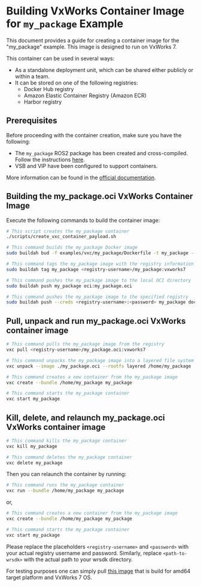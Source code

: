 # Building VxWorks Container Image for `my_package` Example

This document provides a guide for creating a container image for the "my_package" example. This image is designed to run on VxWorks 7.

This container can be used in several ways:
- As a standalone deployment unit, which can be shared either publicly or within a team.
- It can be stored on one of the following registries:
    - Docker Hub registry
    - Amazon Elastic Container Registry (Amazon ECR)
    - Harbor registry

## Prerequisites 

Before proceeding with the container creation, make sure you have the following:

- The `my_package` ROS2 package has been created and cross-compiled. Follow the instructions [here](../../../README.md#vxworks-ros-2-development).
- VSB and VIP have been configured to support containers. 

More information can be found in the [official documentation](https://docs.windriver.com/bundle/vxworks_container_programmers_guide_23_03/page/orf1603893608622.html).

## Building the my_package.oci VxWorks Container Image

Execute the following commands to build the container image:

```bash
# This script creates the my_package container
./scripts/create_vxc_container_payload.sh 

# This command builds the my_package Docker image
sudo buildah bud -f examples/vxc/my_package/Dockerfile -t my_package --platform vxworks/amd64 my_package.build

# This command tags the my_package image with the registry information
sudo buildah tag my_package <registry-username>/my_package:vxworks7

# This command pushes the my_package image to the local OCI directory
sudo buildah push my_package oci:my_package.oci

# This command pushes the my_package image to the specified registry
sudo buildah push --creds <registry-username>:<password> my_package docker://<registry-username>/my_package.oci:vxworks7
```

## Pull, unpack and run my_package.oci VxWorks container image

```bash
# This command pulls the my_package image from the registry
vxc pull <registry-username>/my_package.oci:vxworks7

# This command unpacks the my_package image into a layered file system
vxc unpack --image ./my_package.oci --rootfs layered /home/my_package

# This command creates a new container from the my_package image
vxc create --bundle /home/my_package my_package

# This command starts the my_package container
vxc start my_package
```

## Kill, delete, and relaunch my_package.oci VxWorks container image

```bash
# This command kills the my_package container
vxc kill my_package

# This command deletes the my_package container
vxc delete my_package
```

Then you can relaunch the container by running:
```bash
# This command runs the my_package container
vxc run --bundle /home/my_package my_package
```

or, 
```bash
# This command creates a new container from the my_package image
vxc create --bundle /home/my_package my_package

# This command starts the my_package container
vxc start my_package
```

Please replace the placeholders `<registry-username>` and `<password>` with your actual registry username and password. Similarly, replace `<path-to-wrsdk>` with the actual path to your wrsdk directory.

For testing purposes one can simply pull [this image](https://hub.docker.com/repository/docker/mkrunic/my_package.oci) that is build for amd64 target platform and VxWorks 7 OS.
